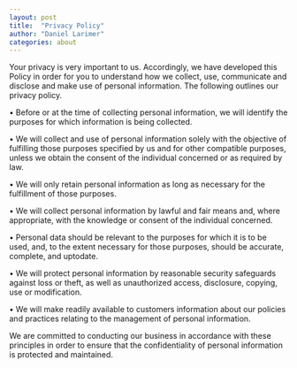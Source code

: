 ```yaml
---
layout: post
title:  "Privacy Policy"
author: "Daniel Larimer"
categories: about
---
```


Your privacy is very important to us. Accordingly, we have
developed this Policy in order for you to understand how we
collect, use, communicate and disclose and make use of personal
information. The following outlines our privacy policy.

• Before or at the time of collecting personal information, we will
identify the purposes for which information is being collected.

• We will collect and use of personal information solely with the
objective of fulfilling those purposes specified by us and for
other compatible purposes, unless we obtain the consent of
the individual concerned or as required by law.

• We will only retain personal information as long as necessary for
the fulfillment of those purposes.

• We will collect personal information by lawful and fair means and,
   where appropriate, with the knowledge or consent of the
   individual concerned.

• Personal data should be relevant to the purposes for which it is to
be used, and, to the extent necessary for those purposes,
should be accurate, complete, and up­to­date.

• We will protect personal information by reasonable security
safeguards against loss or theft, as well as unauthorized
access, disclosure, copying, use or modification.

• We will make readily available to customers information about
our policies and practices relating to the management of
personal information.

We are committed to conducting our business in accordance with
these principles in order to ensure that the confidentiality of
personal information is protected and maintained.

<br/>
<br/>
<br/>
<br/>
<br/>
<br/>
<br/>
<br/>
<br/>
<br/>
<br/>
<br/>
<br/>
<br/>
<br/>
<br/>
<br/>
<br/>
<br/>
<br/>
<br/>
<br/>
<br/>
<br/>
<br/>
<br/>
<br/>
<br/>
<br/>
<br/>
<br/>
<br/>
<br/>
<br/>
<br/>
<br/>
<br/>
<br/>
<br/>
<br/>
<br/>
<br/>
<br/>
<br/>
<br/>
<br/>
<br/>
<br/>
<br/>
<br/>
<br/>
<br/>
<br/>
<br/>
<br/>
<br/>
<br/>
<br/>
<br/>
<br/>
